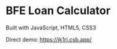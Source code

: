 <h1>BFE Loan Calculator</h1>

Built with JavaScript, HTML5, CSS3

Direct demo: https://jk1rj.csb.app/
